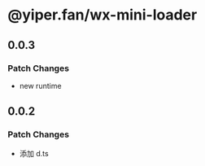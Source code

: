# @yiper.fan/wx-mini-loader

## 0.0.3

### Patch Changes

- new runtime

## 0.0.2

### Patch Changes

- 添加 d.ts
